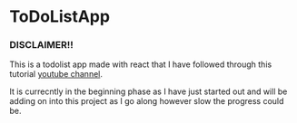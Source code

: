 # ToDoListApp

### **DISCLAIMER!!**
This is a todolist app made with react that I have followed through this tutorial [youtube channel](https://www.youtube.com/watch?v=LoYbN6qoQHA&list=PL_EoaAQbB3A7dabS1cDJkt91AvBYYPhUh&index=7&t=1431s).

It is currecntly in the beginning phase as I have just started out and will be adding on into this project as I go along however slow the progress could be.
